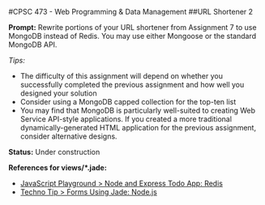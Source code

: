 #CPSC 473 - Web Programming & Data Management
##URL Shortener 2

__Prompt:__ Rewrite portions of your URL shortener from Assignment 7 to use MongoDB instead of Redis. You may use either Mongoose or the standard MongoDB API.

_Tips:_<br>
- The difficulty of this assignment will depend on whether you successfully completed the previous assignment and how well you designed your solution
- Consider using a MongoDB capped collection for the top-ten list
- You may find that MongoDB is particularly well-suited to creating Web Service API-style applications. If you created a more traditional dynamically-generated HTML application for the previous assignment, consider alternative designs.

__Status:__ Under construction

__References for views/*.jade:__<br>
- <a href="http://javascriptplayground.com/blog/2012/06/node-express-todo-app-redis/">JavaScript Playground > Node and Express Todo App: Redis</a>
- <a href="http://technotip.com/3837/forms-using-jade-node-js/">Techno Tip > Forms Using Jade: Node.js</a>
